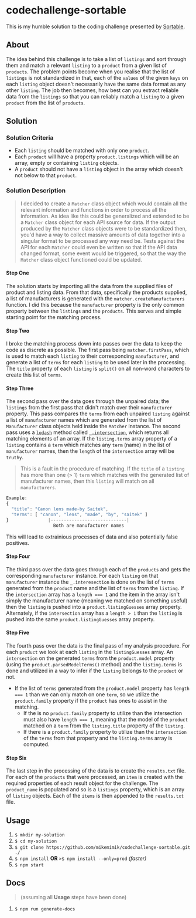 # codechallenge-sortable

This is my humble solution to the coding challenge presented by [Sortable](http://sortable.com/challenge/).

## About
The idea behind this challenge is to take a list of `listings` and sort
through them and match a relevant `listing` to a `product` from a given
list of `products`. The problem points become when you realise that the
list of `listings` is not standardized in that, each of the `values` of the
given `keys` on each `listing` object doesn't necessarily have the same
data format as any other `listing`. The job then becomes, how best can you
extract reliable data from the `listings` so that you can reliably match a
`listing` to a given `product` from the list of `products`.

## Solution
### Solution Criteria
- Each `listing` should be matched with only one `product`.
- Each `product` will have a property `product.listings` which will be an
array, empty or containing `listing` objects.
- A `product` should not have a `listing` object in the array which doesn't
not below to that `product`.

### Solution Description
> I decided to create a `Matcher` class object which would contain all the
relevant information and functions in order to process all the information.
As idea like this could be generalized and extended to be a `Matcher` class
object for each API source for data. If the output produced by the
`Matcher` class objects were to be standardized then, you'd have a way to
collect massive amounts of data together into a singular format to be
processed any way need be. Tests against the API for each `Matcher` could
even be written so that if the API data changed format, some event would be
triggered, so that the way the `Matcher` class object functioned could be
updated.

#### Step One
The solution starts by importing all the data from the supplied files of
product and listing data. From that data, specifically the products
supplied, a list of manufacturers is generated with the
`matcher.createManufacturers` function. I did this because the
`manufacturer` property is the only common property between the `listings`
and the `products`. This serves and simple starting point for the matching
process.

#### Step Two
I broke the matching process down into passes over the data to keep the
code as discrete as possible. The first pass being `matcher.firstPass`,
which is used to match each `listing` to their corresponding
`manufacturer`, and generate a list of `terms` for each `listing` to be
used later in the processing. The `title` property of each `listing` is
`split()` on all non-word characters to create this list of `terms`.

#### Step Three
The second pass over the data goes through the unpaired data; the
`listings` from the first pass that didn't match over their `manufacturer`
property. This pass compares the `terms` from each unpaired `listing`
against a list of `manufacturer` names which are generated from the list of
`Manufacturer` class objects held inside the `Matcher` instance. The second
pass uses a [`lodash`](https://lodash.com/) method called
[`_.intersection`](https://lodash.com/docs#intersection), which returns all
matching elements of an array. If the `listing.terms` array property of a
`listing` contains a `term` which matches any `term` (name) in the list of
`manufacturer` names, then the `length` of the `intersection` array will be
`truthy`.
> This is a fault in the procedure of matching. If the `title` of a `listing` has more than one (> 1) `term` which matches with the generated list of manufacturer names, then this `listing` will match on all `manufacturers`.
```javascript
Example:
{
  "title": "Canon lens made-by Saitek",
  "terms": [ "canon", "lens", "made", "by", "saitek" ]
}               |-----------------------------|
                  Both are manufacturer names
```
This will lead to extrainious processes of data and also potentially false
positives.

#### Step Four
The third pass over the data goes through each of the `products` and gets
the corresponding `manufacturer` instance. For each `listing` on that
`manufacturer` instance the `_.interesection` is done on the list of
`terms` generated from the `product` name and the list of `terms` from the
`listing`. If the `intersection` array has a `length === 1` and the item in
the array isn't simply the manufacturer name (meaning we matched on
something useful) then the `listing` is pushed into a
`product.listingGuesses` array property. Alternately, if the
`intersection` array has a `length > 1` than the `listing` is pushed into
the same `product.listingGuesses` array property.

#### Step Five
The fourth pass over the data is the final pass of my analysis procedure.
For each `product` we look at each `listing` in the `listingGuesses`
array. An `intersection` on the generated `terms` from the `product.model`
property (using the `product.parsedModelTerms()` method) and the
`listing.terms` is done and utilized in a way to infer if the `listing`
belongs to the `product` or not.
- If the list of `terms` generated from the `product.model` property has
`length === 1` than we can only match on one `term`, so we utilize the
`product.family` property if the `product` has ones to assist in the
matching.
  - If the is no `product.family` property to utilize than the
  intersection must also have `length === 1`, meaning that the model of
  the `product` matched on a `term` from the `listing.title` property of
  the `listing`.
  - If there is a `product.family` property to utilize than the
  `intersection` of the `terms` from that property and the `listing.terms`
  array is computed.

#### Step Six
The last step in the processing of the data is to create the `results.txt`
file. For each of the `products` that were processed, an `item` is created
with the required properties of each result object for the challenge. The
`product_name` is populated and so is a `listings` property, which is an
array of `listing` objects. Each of the `items` is then appended to the
`results.txt` file.

## Usage
1. `$ mkdir my-solution`
2. `$ cd my-solution`
3. `$ git clone https://github.com/mikemimik/codechallenge-sortable.git ./`
4. `$ npm install` **OR** `>$ npm install --only=prod` *(faster)*
5. `$ npm start`

## Docs
> (assuming all **Usage** steps have been done)

1. `$ npm run generate-docs`
